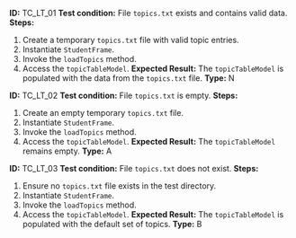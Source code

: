 **ID:** TC_LT_01
**Test condition:** File `topics.txt` exists and contains valid data.
**Steps:**
1. Create a temporary `topics.txt` file with valid topic entries.
2. Instantiate `StudentFrame`.
3. Invoke the `loadTopics` method.
4. Access the `topicTableModel`.
**Expected Result:** The `topicTableModel` is populated with the data from the `topics.txt` file.
**Type:** N

**ID:** TC_LT_02
**Test condition:** File `topics.txt` is empty.
**Steps:**
1. Create an empty temporary `topics.txt` file.
2. Instantiate `StudentFrame`.
3. Invoke the `loadTopics` method.
4. Access the `topicTableModel`.
**Expected Result:** The `topicTableModel` remains empty.
**Type:** A

**ID:** TC_LT_03
**Test condition:** File `topics.txt` does not exist.
**Steps:**
1. Ensure no `topics.txt` file exists in the test directory.
2. Instantiate `StudentFrame`.
3. Invoke the `loadTopics` method.
4. Access the `topicTableModel`.
**Expected Result:** The `topicTableModel` is populated with the default set of topics.
**Type:** B
